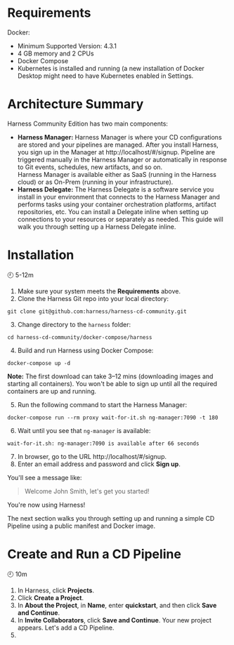 # Requirements
Docker: 
- Minimum Supported Version: 4.3.1
- 4 GB memory and 2 CPUs
- Docker Compose
- Kubernetes is installed and running (a new installation of Docker Desktop might need to have Kubernetes enabled in Settings.

# Architecture Summary

Harness Community Edition has two main components:

-   **Harness Manager:** Harness Manager is where your CD configurations are stored and your pipelines are managed. After you install Harness, you sign up in the Manager at http://localhost/#/signup.
    Pipeline are triggered manually in the Harness Manager or automatically in response to Git events, schedules, new artifacts, and so on.  
    Harness Manager is available either as SaaS (running in the Harness cloud) or as On-Prem (running in your infrastructure).
-   **Harness Delegate:** The Harness Delegate is a software service you install in your environment that connects to the Harness Manager and performs tasks using your container orchestration platforms, artifact repositories, etc.
   You can install a Delegate inline when setting up connections to your resources or separately as needed. This guide will walk you through setting up a Harness Delegate inline.

# Installation
:clock9: 5-12m

 1. Make sure your system meets the **Requirements** above.
 2. Clone the Harness Git repo into your local directory:
 ```
 git clone git@github.com:harness/harness-cd-community.git
```
 
 3. Change directory to the `harness` folder:
```
cd harness-cd-community/docker-compose/harness
```
 4. Build and run Harness using Docker Compose:
```
docker-compose up -d
```
**Note:** The first download can take 3–12 mins (downloading images and starting all containers). You won't be able to sign up until all the required containers are up and running.

 5. Run the following command to start the Harness Manager:
 ```
 docker-compose run --rm proxy wait-for-it.sh ng-manager:7090 -t 180
 ```
 6. Wait until you see that `ng-manager` is available:
 ```
 wait-for-it.sh: ng-manager:7090 is available after 66 seconds
 ```
 
 7. In browser, go to the URL http://localhost/#/signup.
 8. Enter an email address and password and click **Sign up**.

You'll see a message like:

> Welcome John Smith, let's get you started!

You're now using Harness!

The next section walks you through setting up and running a simple CD Pipeline using a public manifest and Docker image.

# Create and Run a CD Pipeline
:clock9: 10m

1. In Harness, click **Projects**.
2. Click **Create a Project**.
3. In **About the Project**, in **Name**, enter **quickstart**, and then click **Save and Continue**.
4. In **Invite Collaborators**, click **Save and Continue**.
Your new project appears. Let's add a CD Pipeline.
5. 

